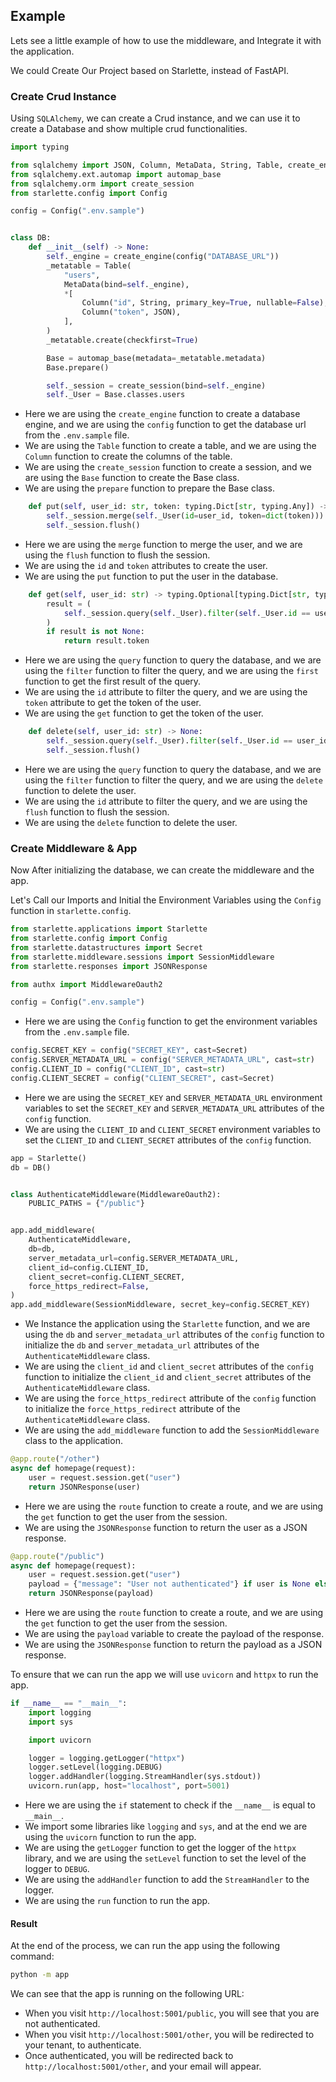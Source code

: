 ## Example

Lets see a little example of how to use the middleware, and Integrate it with
the application.

We could Create Our Project based on Starlette, instead of FastAPI.

### Create Crud Instance

Using `SQLAlchemy`, we can create a Crud instance, and we can use it to create a
Database and show multiple crud functionalities.

```py
import typing

from sqlalchemy import JSON, Column, MetaData, String, Table, create_engine
from sqlalchemy.ext.automap import automap_base
from sqlalchemy.orm import create_session
from starlette.config import Config

config = Config(".env.sample")


class DB:
    def __init__(self) -> None:
        self._engine = create_engine(config("DATABASE_URL"))
        _metatable = Table(
            "users",
            MetaData(bind=self._engine),
            *[
                Column("id", String, primary_key=True, nullable=False),
                Column("token", JSON),
            ],
        )
        _metatable.create(checkfirst=True)

        Base = automap_base(metadata=_metatable.metadata)
        Base.prepare()

        self._session = create_session(bind=self._engine)
        self._User = Base.classes.users
```

- Here we are using the `create_engine` function to create a database engine,
  and we are using the `config` function to get the database url from the
  `.env.sample` file.
- We are using the `Table` function to create a table, and we are using the
  `Column` function to create the columns of the table.
- We are using the `create_session` function to create a session, and we are
  using the `Base` function to create the Base class.
- We are using the `prepare` function to prepare the Base class.

```py
    def put(self, user_id: str, token: typing.Dict[str, typing.Any]) -> None:
        self._session.merge(self._User(id=user_id, token=dict(token)))
        self._session.flush()
```

- Here we are using the `merge` function to merge the user, and we are using the
  `flush` function to flush the session.
- We are using the `id` and `token` attributes to create the user.
- We are using the `put` function to put the user in the database.

```py
    def get(self, user_id: str) -> typing.Optional[typing.Dict[str, typing.Any]]:
        result = (
            self._session.query(self._User).filter(self._User.id == user_id).first()
        )
        if result is not None:
            return result.token
```

- Here we are using the `query` function to query the database, and we are using
  the `filter` function to filter the query, and we are using the `first`
  function to get the first result of the query.
- We are using the `id` attribute to filter the query, and we are using the
  `token` attribute to get the token of the user.
- We are using the `get` function to get the token of the user.

```py
    def delete(self, user_id: str) -> None:
        self._session.query(self._User).filter(self._User.id == user_id).delete()
        self._session.flush()
```

- Here we are using the `query` function to query the database, and we are using
  the `filter` function to filter the query, and we are using the `delete`
  function to delete the user.
- We are using the `id` attribute to filter the query, and we are using the
  `flush` function to flush the session.
- We are using the `delete` function to delete the user.

### Create Middleware & App

Now After initializing the database, we can create the middleware and the app.

Let's Call our Imports and Initial the Environment Variables using the `Config`
function in `starlette.config`.

```py
from starlette.applications import Starlette
from starlette.config import Config
from starlette.datastructures import Secret
from starlette.middleware.sessions import SessionMiddleware
from starlette.responses import JSONResponse

from authx import MiddlewareOauth2

config = Config(".env.sample")
```

- Here we are using the `Config` function to get the environment variables from
  the `.env.sample` file.

```py
config.SECRET_KEY = config("SECRET_KEY", cast=Secret)
config.SERVER_METADATA_URL = config("SERVER_METADATA_URL", cast=str)
config.CLIENT_ID = config("CLIENT_ID", cast=str)
config.CLIENT_SECRET = config("CLIENT_SECRET", cast=Secret)
```

- Here we are using the `SECRET_KEY` and `SERVER_METADATA_URL` environment
  variables to set the `SECRET_KEY` and `SERVER_METADATA_URL` attributes of the
  `config` function.
- We are using the `CLIENT_ID` and `CLIENT_SECRET` environment variables to set
  the `CLIENT_ID` and `CLIENT_SECRET` attributes of the `config` function.

```py
app = Starlette()
db = DB()


class AuthenticateMiddleware(MiddlewareOauth2):
    PUBLIC_PATHS = {"/public"}


app.add_middleware(
    AuthenticateMiddleware,
    db=db,
    server_metadata_url=config.SERVER_METADATA_URL,
    client_id=config.CLIENT_ID,
    client_secret=config.CLIENT_SECRET,
    force_https_redirect=False,
)
app.add_middleware(SessionMiddleware, secret_key=config.SECRET_KEY)
```

- We Instance the application using the `Starlette` function, and we are using
  the `db` and `server_metadata_url` attributes of the `config` function to
  initialize the `db` and `server_metadata_url` attributes of the
  `AuthenticateMiddleware` class.
- We are using the `client_id` and `client_secret` attributes of the `config`
  function to initialize the `client_id` and `client_secret` attributes of the
  `AuthenticateMiddleware` class.
- We are using the `force_https_redirect` attribute of the `config` function to
  initialize the `force_https_redirect` attribute of the
  `AuthenticateMiddleware` class.
- We are using the `add_middleware` function to add the `SessionMiddleware`
  class to the application.

```py
@app.route("/other")
async def homepage(request):
    user = request.session.get("user")
    return JSONResponse(user)
```

- Here we are using the `route` function to create a route, and we are using the
  `get` function to get the user from the session.
- We are using the `JSONResponse` function to return the user as a JSON
  response.

```py
@app.route("/public")
async def homepage(request):
    user = request.session.get("user")
    payload = {"message": "User not authenticated"} if user is None else user
    return JSONResponse(payload)
```

- Here we are using the `route` function to create a route, and we are using the
  `get` function to get the user from the session.
- We are using the `payload` variable to create the payload of the response.
- We are using the `JSONResponse` function to return the payload as a JSON
  response.

To ensure that we can run the app we will use `uvicorn` and `httpx` to run the
app.

```py
if __name__ == "__main__":
    import logging
    import sys

    import uvicorn

    logger = logging.getLogger("httpx")
    logger.setLevel(logging.DEBUG)
    logger.addHandler(logging.StreamHandler(sys.stdout))
    uvicorn.run(app, host="localhost", port=5001)
```

- Here we are using the `if` statement to check if the `__name__` is equal to
  `__main__`.
- We import some libraries like `logging` and `sys`, and at the end we are using
  the `uvicorn` function to run the app.
- We are using the `getLogger` function to get the logger of the `httpx`
  library, and we are using the `setLevel` function to set the level of the
  logger to `DEBUG`.
- We are using the `addHandler` function to add the `StreamHandler` to the
  logger.
- We are using the `run` function to run the app.

#### Result

At the end of the process, we can run the app using the following command:

```sh
python -m app
```

We can see that the app is running on the following URL:

- When you visit `http://localhost:5001/public`, you will see that you are not
  authenticated.
- When you visit `http://localhost:5001/other`, you will be redirected to your
  tenant, to authenticate.
- Once authenticated, you will be redirected back to
  `http://localhost:5001/other`, and your email will appear.

